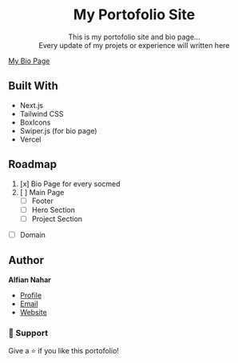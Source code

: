 <h1 align="center">My Portofolio Site</h1>

<p align="center">This is my portofolio site and bio page... <br />
Every update of my projets or experience will written here</p>
<a align="center" href="https://alfianahar-portofolio-site.vercel.app/bio" target="_blank"> My Bio Page </a>

## Built With

- Next.js
- Tailwind CSS
- BoxIcons
- Swiper.js (for bio page)
- Vercel

## Roadmap

1. [x] Bio Page for every socmed
2. [ ] Main Page
    - [ ] Footer
    - [ ] Hero Section
    - [ ] Project Section
- [ ] Domain

## Author

**Alfian Nahar**

- [Profile](https://github.com/alfianahar "Alfian Nahar")
- [Email](mailto:alfian.aswinda@gmail.com? "Hi!")
- [Website](https://alfianahar-portofolio-site.vercel.app/bio "Welcome")

### 🤝 Support

Give a ⭐️ if you like this portofolio!